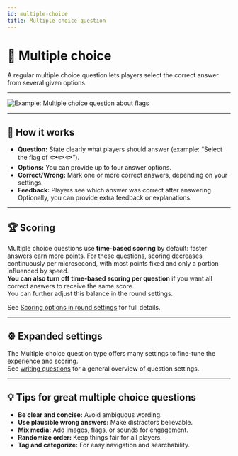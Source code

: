 ```yaml
---
id: multiple-choice
title: Multiple choice question
---
```


# 🔢 Multiple choice

A regular multiple choice question lets players select the correct answer from several given options.

---

![Example: Multiple choice question about flags](/images/question-modes/multiple-choice/multiple-choice-wales.png)

---

## 📝 How it works

- **Question:** State clearly what players should answer (example: “Select the flag of 🐟🐟🐟”).
- **Options:** You can provide up to four answer options.
- **Correct/Wrong:** Mark one or more correct answers, depending on your settings.
- **Feedback:** Players see which answer was correct after answering. Optionally, you can provide extra feedback or explanations.

---

## 🏆 Scoring

Multiple choice questions use **time-based scoring** by default: faster answers earn more points. For these questions, scoring decreases continuously per microsecond, with most points fixed and only a portion influenced by speed.\
**You can also turn off time-based scoring per question** if you want all correct answers to receive the same score.\
You can further adjust this balance in the round settings.

See [Scoring options in round settings](../editor/008-round-options.md#-scoring-options) for full details.

---

## ⚙️ Expanded settings

The Multiple choice question type offers many settings to fine-tune the experience and scoring.\
See [writing questions](../editor/005-writing-questions.md) for a general overview of question settings.

---

## 💡 Tips for great multiple choice questions

- **Be clear and concise:** Avoid ambiguous wording.
- **Use plausible wrong answers:** Make distractors believable.
- **Mix media:** Add images, flags, or sounds for engagement.
- **Randomize order:** Keep things fair for all players.
- **Tag and categorize:** For easy navigation and searchability.
